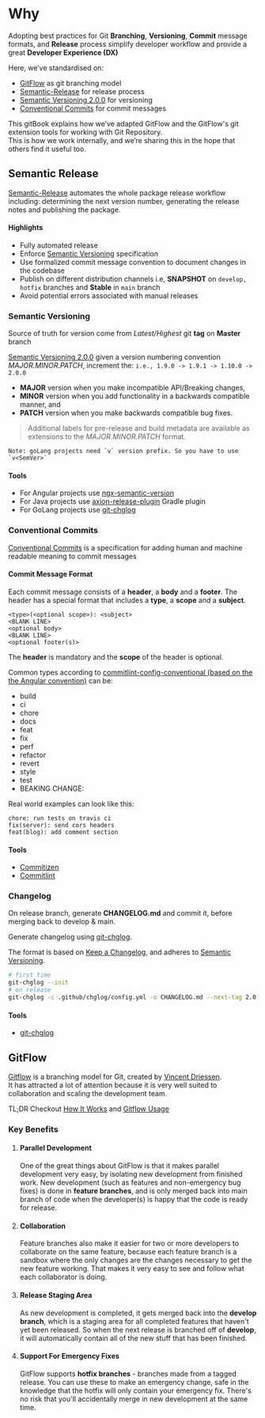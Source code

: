 # Why

Adopting best practices for Git __Branching__, __Versioning__, __Commit__ message formats, and __Release__ process
simplify developer workflow and provide a great __Developer Experience (DX)__

Here, we’ve standardised on:

- [GitFlow](https://nvie.com/posts/a-successful-git-branching-model/) as git branching model
- [Semantic-Release](https://semantic-release.gitbook.io/semantic-release/) for release process
- [Semantic Versioning 2.0.0](https://semver.org/) for versioning
- [Conventional Commits](https://www.conventionalcommits.org/en/v1.0.0/) for commit messages

This gitBook explains how we’ve adapted GitFlow and the GitFlow's git extension tools for working with Git
Repository.<br/>
This is how we work internally, and we’re sharing this in the hope that others find it useful too.

## Semantic Release

[Semantic-Release](https://semantic-release.gitbook.io/semantic-release/)  automates the whole package release workflow
including: determining the next version number, generating the release notes and publishing the package.

#### Highlights

- Fully automated release
- Enforce [Semantic Versioning](https://semver.org) specification
- Use formalized commit message convention to document changes in the codebase
- Publish on different distribution channels i.e, __SNAPSHOT__ on `develop, hotfix` branches and __Stable__ in `main`
  branch
- Avoid potential errors associated with manual releases

### Semantic Versioning

Source of truth for version come from _Latest/Highest_ git __tag__ on __Master__ branch

[Semantic Versioning 2.0.0](https://semver.org/) given a version numbering convention _MAJOR.MINOR.PATCH_, increment
the:  `i.e., 1.9.0 -> 1.9.1 -> 1.10.0 -> 2.0.0`

- __MAJOR__ version when you make incompatible API/Breaking changes,
- __MINOR__ version when you add functionality in a backwards compatible manner, and
- __PATCH__ version when you make backwards compatible bug fixes.

> Additional labels for pre-release and build metadata are available as extensions to the _MAJOR.MINOR.PATCH_ format.

    Note: goLang projects need `v` version prefix. So you have to use `v<SemVer>`

#### Tools

- For Angular projects use [ngx-semantic-version](https://d-koppenhagen.de/blog/2019-11-ngx-semantic-version)
- For Java projects use [axion-release-plugin](https://axion-release-plugin.readthedocs.io/en/latest/) Gradle plugin
- For GoLang projects use [git-chglog](https://github.com/git-chglog/git-chglog)

### Conventional Commits

[Conventional Commits](https://www.conventionalcommits.org/en/v1.0.0/) is a specification for adding human and machine
readable meaning to commit messages

#### Commit Message Format

Each commit message consists of a __header__, a __body__ and a __footer__. The header has a special format that includes
a __type__, a __scope__ and a __subject__.

```
<type>(<optional scope>): <subject>
<BLANK LINE>
<optional body>
<BLANK LINE>
<optional footer(s)>
```

The __header__ is mandatory and the __scope__ of the header is optional.

Common types according
to [commitlint-config-conventional (based on the the Angular convention)](https://github.com/conventional-changelog/commitlint/tree/master/%40commitlint/config-conventional#type-enum)
can be:

- build
- ci
- chore
- docs
- feat
- fix
- perf
- refactor
- revert
- style
- test
- BEAKING CHANGE:

Real world examples can look like this:

```
chore: run tests on travis ci
fix(server): send cors headers
feat(blog): add comment section
```

#### Tools

- [Commitizen](https://github.com/commitizen/cz-cli)
- [Commitlint](https://github.com/conventional-changelog/commitlint)

### Changelog

On release branch, generate __CHANGELOG.md__ and commit it, before merging back to develop & main.

Generate changelog using [git-chglog](https://github.com/git-chglog/git-chglog).

The format is based on [Keep a Changelog](https://keepachangelog.com/en/1.0.0/), and adheres
to [Semantic Versioning](https://semver.org/spec/v2.0.0.html).

```bash
# first time
git-chglog --init
# on release
git-chglog -c .github/chglog/config.yml -o CHANGELOG.md --next-tag 2.0.0
```

#### Tools

- [git-chglog](https://github.com/git-chglog/git-chglog)

## GitFlow

[Gitflow](http://nvie.com/posts/a-successful-git-branching-model/) is a branching model for Git, created
by [Vincent Driessen](https://nvie.com/about/).  
It has attracted a lot of attention because it is very well suited to collaboration and scaling the development team.

TL;DR Checkout [How It Works](./gitflow.md) and [Gitflow Usage](./gitflow-usage.md)

### Key Benefits

1. #### Parallel Development

   One of the great things about GitFlow is that it makes parallel development very easy, by isolating new development
   from finished work. New development (such as features and non-emergency bug fixes) is done in __feature branches__,
   and is only merged back into main branch of code when the developer(s) is happy that the code is ready for release.

2. #### Collaboration

   Feature branches also make it easier for two or more developers to collaborate on the same feature, because each
   feature branch is a sandbox where the only changes are the changes necessary to get the new feature working. That
   makes it very easy to see and follow what each collaborator is doing.

3. #### Release Staging Area

   As new development is completed, it gets merged back into the __develop branch__, which is a staging area for all
   completed features that haven't yet been released. So when the next release is branched off of __develop__, it will
   automatically contain all of the new stuff that has been finished.

4. #### Support For Emergency Fixes

   GitFlow supports __hotfix branches__ - branches made from a tagged release. You can use these to make an emergency
   change, safe in the knowledge that the hotfix will only contain your emergency fix. There's no risk that you'll
   accidentally merge in new development at the same time.


